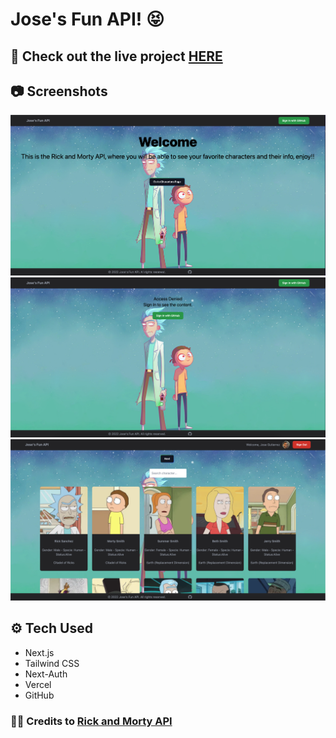 # Jose's Fun API! 😝


## 🔌 Check out the live project [HERE](https://joses-fun-api.vercel.app/)


## 📷 Screenshots

![mainpage](/public/mainpage.png)
![accessdeniedpage](/public/accessdeniedpage.png)
![charpage](/public/charpage.png)

## ⚙️ Tech Used

- Next.js
- Tailwind CSS
- Next-Auth
- Vercel
- GitHub


### 👍🏻 Credits to [Rick and Morty API](https://rickandmortyapi.com/) 